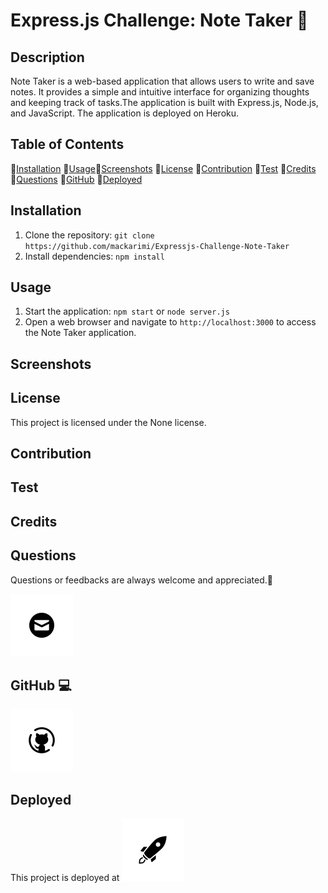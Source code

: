 # Express.js Challenge: Note Taker 📜

## Description

Note Taker is a web-based application that allows users to write and save notes. It provides a simple and intuitive interface for organizing thoughts and keeping track of tasks.The application is built with Express.js, Node.js, and JavaScript. The application is deployed on Heroku.

## Table of Contents

💠[Installation](#installation)
💠[Usage](#usage)💠[Screenshots](#screenshots)
💠[License](#license)
💠[Contribution](#contribution)
💠[Test](#test)
💠[Credits](#credits)
💠[Questions](#questions)
💠[GitHub](#github)
💠[Deployed](#deployed)

## Installation

1. Clone the repository: `git clone https://github.com/mackarimi/Expressjs-Challenge-Note-Taker`
2. Install dependencies: `npm install`

## Usage

1. Start the application: `npm start` or `node server.js`
2. Open a web browser and navigate to `http://localhost:3000` to access the Note Taker application.

## Screenshots

## License

This project is licensed under the None license.

## Contribution

## Test

## Credits

## Questions

Questions or feedbacks are always welcome and appreciated.💬

[![Email](/image_icons8/image.png)](mailto:karimiabdolkarim0@gmail.com)

## GitHub 💻

[![Github](/image_icons8/image-1.png)](https://github.com/mackarimi/)

## Deployed

This project is deployed at
[![Deployment](/image_icons8/image-2.png)](https://https://github.com/mackarimi/Express.js-Challenge-Note-Taker)
